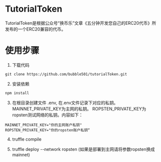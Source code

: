 #   TutorialToken

TutorialToken是根据公众号“换币乐”文章《五分钟开发您自己的ERC20代币》所发布的一个ERC20兼容的代币。

#  使用步骤

1. 下载代码

```
git clone https://github.com/bubble501/tutorialToken.git
```

2. 安装依赖

```
npm install
```

3. 在根目录创建文件 .env, 在.env文件记录下对应的私钥。MAINNET_PRIVATE_KEY为主网的私钥。 ROPSTEN_PRIVATE_KEY为ropsten测试网络的私钥。内容如下：

```
MAINNET_PRIVATE_KEY="你的主网账户私钥"
ROPSTEN_PRIVATE_KEY="你的ropsten账户私钥“
```

4. truffle compile

5. truffle deploy --network ropsten (如果是部署到主网请将参数ropsten换成mainnet)